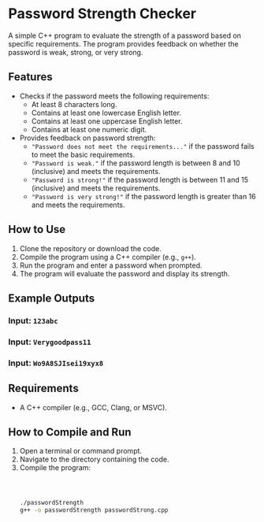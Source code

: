 # Password Strength Checker

A simple C++ program to evaluate the strength of a password based on specific requirements. The program provides feedback on whether the password is weak, strong, or very strong.

## Features

- Checks if the password meets the following requirements:
  - At least 8 characters long.
  - Contains at least one lowercase English letter.
  - Contains at least one uppercase English letter.
  - Contains at least one numeric digit.
- Provides feedback on password strength:
  - `"Password does not meet the requirements..."` if the password fails to meet the basic requirements.
  - `"Password is weak."` if the password length is between 8 and 10 (inclusive) and meets the requirements.
  - `"Password is strong!"` if the password length is between 11 and 15 (inclusive) and meets the requirements.
  - `"Password is very strong!"` if the password length is greater than 16 and meets the requirements.

## How to Use

1. Clone the repository or download the code.
2. Compile the program using a C++ compiler (e.g., `g++`).
3. Run the program and enter a password when prompted.
4. The program will evaluate the password and display its strength.

## Example Outputs

### Input: `123abc`


### Input: `Verygoodpass11`


### Input: `Wo9A8SJIsei19xyx8`


## Requirements

- A C++ compiler (e.g., GCC, Clang, or MSVC).

## How to Compile and Run

1. Open a terminal or command prompt.
2. Navigate to the directory containing the code.
3. Compile the program:
   ```bash



   ./passwordStrength
   g++ -o passwordStrength passwordStrong.cpp
